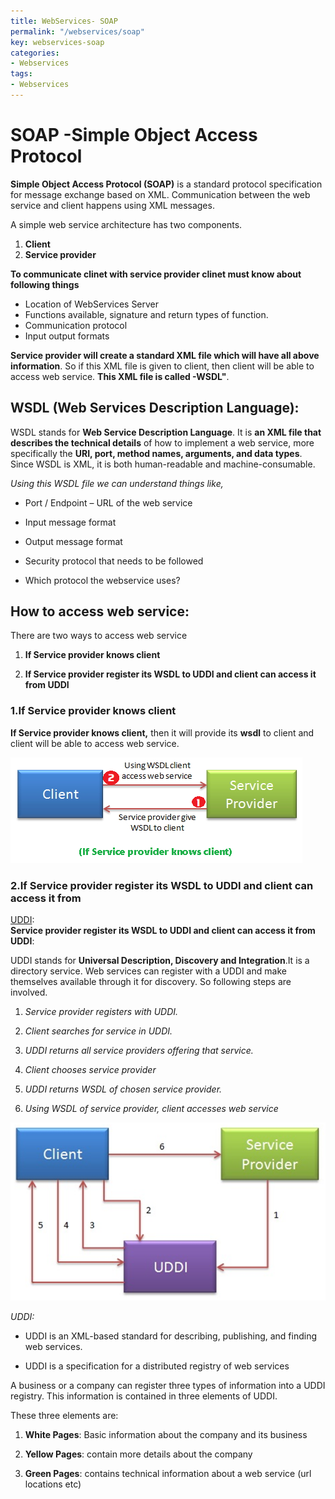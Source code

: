 ```yaml
---
title: WebServices- SOAP
permalink: "/webservices/soap"
key: webservices-soap
categories:
- Webservices
tags:
- Webservices
---
```


SOAP -Simple Object Access Protocol
=====================================

**Simple Object Access Protocol (SOAP)** is a standard protocol specification
for message exchange based on XML. Communication between the web service and
client happens using XML messages.

A simple web service architecture has two components.  
1.  **Client**
2.  **Service provider**

**To communicate clinet with service provider clinet must know about following
things**

-   Location of WebServices Server
-   Functions available, signature and return types of function.
-   Communication protocol
-   Input output formats

**Service provider will create a standard XML file which will have all above
information**. So if this XML file is given to client, then client will be able
to access web service. **This XML file is called -WSDL"**.

## **WSDL (Web Services Description Language):**

WSDL stands for **Web Service Description Language**. It is **an XML file that
describes the technical details** of how to implement a web service, more
specifically the **URI, port, method names, arguments, and data types**. Since
WSDL is XML, it is both human-readable and machine-consumable.

*Using this WSDL file we can understand things like,*

-   Port / Endpoint – URL of the web service

-   Input message format

-   Output message format

-   Security protocol that needs to be followed

-   Which protocol the webservice uses?

## How to access web service:

There are two ways to access web service

1.  **If Service provider knows client**

2.  **If Service provider register its WSDL to UDDI and client can access it
    from UDDI**

### 1.If Service provider knows client

**If Service provider knows client,** then it will provide its **wsdl** to
client and client will be able to access web service.

![](media/15ba58579aaafb04643f44f849aae313.png)

### 2.If Service provider register its WSDL to UDDI and client can access it from

<u>UDDI</u>:  
**Service provider register its WSDL to UDDI and client can access it from
UDDI**:

UDDI stands for **Universal Description, Discovery and Integration**.It is a
directory service. Web services can register with a UDDI and make themselves
available through it for discovery. So following steps are involved.

1.  *Service provider registers with UDDI.*

2.  *Client searches for service in UDDI.*

3.  *UDDI returns all service providers offering that service.*

4.  *Client chooses service provider*

5.  *UDDI returns WSDL of chosen service provider.*

6.  *Using WSDL of service provider, client accesses web service*

![](media/542e73976e183aa3cbadf43f6fbe4b64.png)

*UDDI:*

-   UDDI is an XML-based standard for describing, publishing, and finding web
    services.

-   UDDI is a specification for a distributed registry of web services

A business or a company can register three types of information into a UDDI
registry. This information is contained in three elements of UDDI.

These three elements are:

1.  **White Pages**: Basic information about the company and its business

2.  **Yellow Pages**: contain more details about the company

3.  **Green Pages**: contains technical information about a web service (url
    locations etc)

